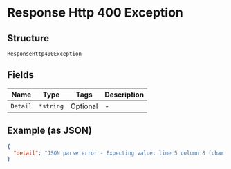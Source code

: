 
# Response Http 400 Exception

## Structure

`ResponseHttp400Exception`

## Fields

| Name | Type | Tags | Description |
|  --- | --- | --- | --- |
| `Detail` | `*string` | Optional | - |

## Example (as JSON)

```json
{
  "detail": "JSON parse error - Expecting value: line 5 column 8 (char 56)"
}
```

